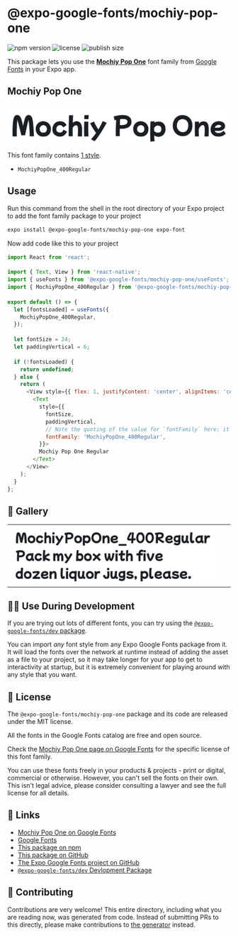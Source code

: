 # @expo-google-fonts/mochiy-pop-one

![npm version](https://flat.badgen.net/npm/v/@expo-google-fonts/mochiy-pop-one)
![license](https://flat.badgen.net/github/license/expo/google-fonts)
![publish size](https://flat.badgen.net/packagephobia/install/@expo-google-fonts/mochiy-pop-one)

This package lets you use the [**Mochiy Pop One**](https://fonts.google.com/specimen/Mochiy+Pop+One) font family from [Google Fonts](https://fonts.google.com/) in your Expo app.

## Mochiy Pop One

![Mochiy Pop One](./font-family.png)

This font family contains [1 style](#-gallery).

- `MochiyPopOne_400Regular`

## Usage

Run this command from the shell in the root directory of your Expo project to add the font family package to your project
```sh
expo install @expo-google-fonts/mochiy-pop-one expo-font
```

Now add code like this to your project
```js
import React from 'react';

import { Text, View } from 'react-native';
import { useFonts } from '@expo-google-fonts/mochiy-pop-one/useFonts';
import { MochiyPopOne_400Regular } from '@expo-google-fonts/mochiy-pop-one/400Regular';

export default () => {
  let [fontsLoaded] = useFonts({
    MochiyPopOne_400Regular,
  });

  let fontSize = 24;
  let paddingVertical = 6;

  if (!fontsLoaded) {
    return undefined;
  } else {
    return (
      <View style={{ flex: 1, justifyContent: 'center', alignItems: 'center' }}>
        <Text
          style={{
            fontSize,
            paddingVertical,
            // Note the quoting of the value for `fontFamily` here; it expects a string!
            fontFamily: 'MochiyPopOne_400Regular',
          }}>
          Mochiy Pop One Regular
        </Text>
      </View>
    );
  }
};

```

## 🔡 Gallery


||||
|-|-|-|
|![MochiyPopOne_400Regular](.//400Regular/MochiyPopOne_400Regular.ttf.png)||||


## 👩‍💻 Use During Development

If you are trying out lots of different fonts, you can try using the [`@expo-google-fonts/dev` package](https://github.com/expo/google-fonts/tree/master/font-packages/dev#readme).

You can import *any* font style from any Expo Google Fonts package from it. It will load the fonts
over the network at runtime instead of adding the asset as a file to your project, so it may take longer
for your app to get to interactivity at startup, but it is extremely convenient
for playing around with any style that you want.

## 📖 License

The `@expo-google-fonts/mochiy-pop-one` package and its code are released under the MIT license.

All the fonts in the Google Fonts catalog are free and open source.

Check the [Mochiy Pop One page on Google Fonts](https://fonts.google.com/specimen/Mochiy+Pop+One) for the specific license of this font family.

You can use these fonts freely in your products & projects - print or digital, commercial or otherwise. However, you can't sell the fonts on their own. This isn't legal advice, please consider consulting a lawyer and see the full license for all details.

## 🔗 Links

- [Mochiy Pop One on Google Fonts](https://fonts.google.com/specimen/Mochiy+Pop+One)
- [Google Fonts](https://fonts.google.com/)
- [This package on npm](https://www.npmjs.com/package/@expo-google-fonts/mochiy-pop-one)
- [This package on GitHub](https://github.com/expo/google-fonts/tree/master/font-packages/mochiy-pop-one)
- [The Expo Google Fonts project on GitHub](https://github.com/expo/google-fonts)
- [`@expo-google-fonts/dev` Devlopment Package](https://github.com/expo/google-fonts/tree/master/font-packages/dev)

## 🤝 Contributing

Contributions are very welcome! This entire directory, including what you are reading now, was generated from code. Instead of submitting PRs to this directly, please make contributions to [the generator](https://github.com/expo/google-fonts/tree/master/packages/generator) instead.
